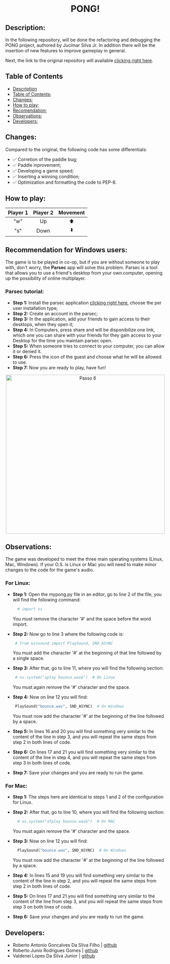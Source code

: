 <h1 align= "center"> PONG! </h1>

## Description:
  In the following repository, will be done the refactoring and debugging the PONG project, authored by  Jucimar Silva Jr.
In addition there will be the insertion of new features to improve gameplay in general.

Next, the link to the original repository will available [clicking right here](https://github.com/jucimarjr/lpc_2021-2.git.).

## Table of Contents
<!--ts-->
   * [Description](#Description)
   * [Table of Contents](#table-of-Contents);
   * [Changes](#Changes);
   * [How to play](#How-to-play);
   * [Recomendation](#Recommendation-for-Windows-users);
   * [Observations](#Observations);
   * [Developers](#Developers);
<!--te-->

## Changes:
Compared to the original, the following code has some differentials:
<!--ts-->
  - ✅ Corretion of the paddle bug;
  - ✅ Paddle inprovement;
  - ✅ Developing a game speed;
  - ✅ Inserting a winning condition; 
  - ✅ Optimization and formatting the code to PEP-8.
<!--te-->

## How to play:
  |Player 1|Player 2|Movement|
  |:---:|:---:|:---:|
  |"w"|Up|⬆️|
  |"s"|Down|⬇️|
  
## Recommendation for Windows users:
The game is to be played in co-op, but if you are without someone to play with, don't worry, the **Parsec** app will solve this problem. Parsec is a tool that allows you to use a friend's desktop from your own computer, opening up the possibility of online multiplayer.

### **Parsec tutorial**:
  - **Step 1:** Install the parsec application [clicking right here](https://parsec.app/downloads), choose the per user installation type;
  - **Step 2:** Create an account in the parsec;
  - **Step 3:** In the application, add your friends to gain access to their desktops, when they open it;
  - **Step 4:** In Computers, press share and will be disponibilize one link, which one you can share with your friends for they gain access to your Desktop for the time you maintain parsec open.
  - **Step 5:** When someone tries to connect to your computer, you can allow it or denied it. 
  - **Step 6:** Press the icon of the guest and choose what he will be allowed to use.
  - **Step 7:** Now you are ready to play, have fun!
  <p align="center">
    <img src="https://i.imgur.com/Byae0Gf.png" alt="Passo 6" width="500"/>
  </p>


## Observations:
The game was developed to meet the three main operating systems (Linux, Mac, Windows). If your O.S. is Linux or Mac you will need to make minor changes to the code for the game's audio.

### For Linux:
  - **Step 1:** Open the mypong.py file in an editor, go to line 2 of the file, you will find the following command:
    ```python 3.9
      # import os
    ```
    You must remove the character '#' and the space before the word import.
    
  - **Step 2:** Now go to line 3 where the following code is:
     ```python 3.9
      # from winsound import PlaySound, SND_ASYNC
    ```
    You must add the character '#' at the beginning of that line followed by a single space.
    
  - **Step 3:** After that, go to line 11, where you will find the following section:
    ```python 3.9
     # os.system("aplay bounce.wav&")  # On Linux
    ```
     You must again remove the '#' character and the space.
     
  - **Step 4:** Now on line 12 you will find:
    ```python 3.9
     PlaySound("bounce.wav", SND_ASYNC)  # On Windows
    ```
     You must now add the character '#' at the beginning of the line followed by a space.
     
  - **Step 5:** In lines 16 and 20 you will find something very similar to the content of the line in step 3, and you will repeat the same steps from step 2 in both lines of code.
  
  - **Step 6:** On lines 17 and 21 you will find something very similar to the content of the line in step 4, and you will repeat the same steps from step 3 in both lines of code.
  
  - **Step 7:** Save your changes and you are ready to run the game.

### For Mac:
  - **Step 1:** The steps here are identical to steps 1 and 2 of the configuration for Linux.
  
  - **Step 2:** After that, go to line 10, where you will find the following section:
    ```python 3.9
      # os.system("afplay bounce.wav&")  # On MAC
    ```
     You must again remove the '#' character and the space.
     
  - **Step 3:** Now on line 12 you will find:
    ```python 3.9
      PlaySound("bounce.wav", SND_ASYNC)  # On Windows
    ```
     You must now add the character '#' at the beginning of the line followed by a space.
     
  - **Step 4:** In lines 15 and 19 you will find something very similar to the content of the line in step 2, and you will repeat the same steps from step 2 in both lines of code.
  
  - **Step 5:** On lines 17 and 21 you will find something very similar to the content of the line from step 3, and you will repeat the same steps from step 3 on both lines of code.
  
  - **Step 6:** Save your changes and you are ready to run the game.

## Developers:
- Roberto Antonio  Goncalves Da Silva Filho | [github](https://github.com/robertoantony32)
- Roberto Junio Rodrigues Gomes | [github](https://github.com/Robjunio)
- Valdenei Lopes Da Silva Junior | [github](https://github.com/valdeneijunior)
